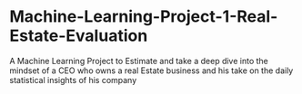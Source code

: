 # Machine-Learning-Project-1-Real-Estate-Evaluation
A Machine Learning Project to Estimate and take a deep dive into the mindset of a CEO who owns a real Estate business and his take on the daily statistical insights of his company
